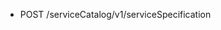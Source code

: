 <!--
    ATTENTION: This file was generated via gradle!
               Do NOT manually edit this file! Any such changes will be overwritten!
-->

* POST /serviceCatalog/v1/serviceSpecification

